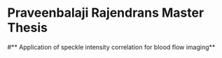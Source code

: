 # Praveenbalaji Rajendrans Master Thesis
#** Application of speckle intensity correlation for blood flow imaging**
